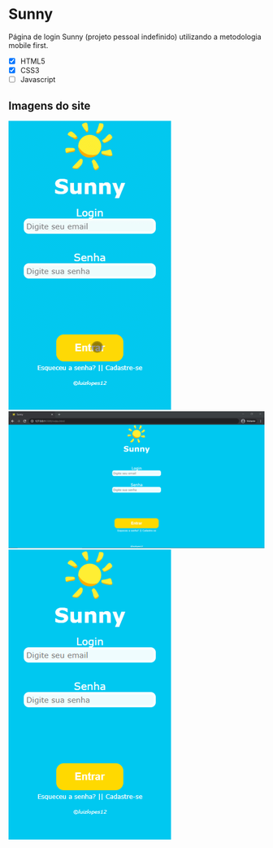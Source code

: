 # Sunny
 Página de login Sunny (projeto pessoal indefinido)
 utilizando a metodologia mobile first.

 - [x] HTML5
 - [x] CSS3
 - [ ] Javascript
 ## Imagens do site
 ![Gif de demonstração](https://github.com/luizlopes12/Sunny/blob/main/Untitled%20Project.gif)
 ![Página de login web](https://github.com/luizlopes12/Sunny/blob/main/Screenshot_30.png)
 ![Página de login mobile](https://github.com/luizlopes12/Sunny/blob/main/Screenshot_29.png)

 
